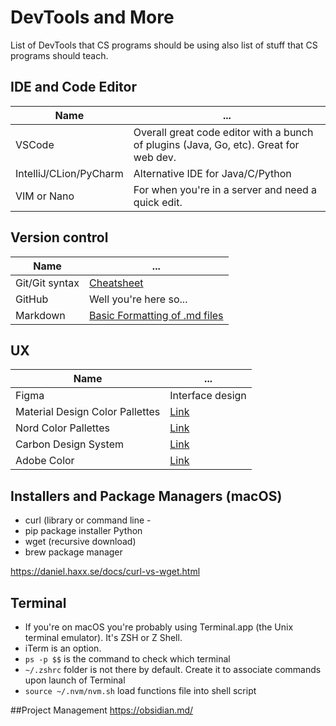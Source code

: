 # DevTools and More
List of DevTools that CS programs should be using also list of stuff that CS programs should teach.




## IDE and Code Editor
| Name | ... |
|-------|---------|
| VSCode  | Overall great code editor with a bunch of plugins (Java, Go, etc). Great for web dev. |
| IntelliJ/CLion/PyCharm | Alternative IDE for Java/C/Python|
| VIM or Nano | For when you're in a server and need a quick edit. |


## Version control
| Name | ... |
|-------|---------|
| Git/Git syntax | [Cheatsheet](https://medium.com/@annamedyukh/the-only-git-cheat-sheet-you-need-9dce3ccc4036) |
| GitHub | Well you're here so... |
| Markdown | [Basic Formatting of .md files](https://docs.github.com/en/github/writing-on-github/basic-writing-and-formatting-syntax) |

## UX
| Name | ... |
|-------|---------|
| Figma | Interface design |
| Material Design Color Pallettes | [Link](https://material.io/design/color/the-color-system.html#tools-for-picking-colors) |
| Nord Color Pallettes | [Link](https://www.nordtheme.com/) |
| Carbon Design System | [Link](https://www.carbondesignsystem.com/) |
| Adobe Color | [Link](https://color.adobe.com/create) |

## Installers and Package Managers (macOS)
- curl (library or command line - 
- pip package installer Python
- wget (recursive download)
- brew package manager


https://daniel.haxx.se/docs/curl-vs-wget.html

## Terminal
- If you're on macOS you're probably using Terminal.app (the Unix terminal emulator). It's ZSH or Z Shell.
- iTerm is an option.
- `ps -p $$` is the command to check which terminal
- `~/.zshrc` folder is not there by default. Create it to associate commands upon launch of Terminal
- `source ~/.nvm/nvm.sh` load functions file into shell script

##Project Management
https://obsidian.md/


